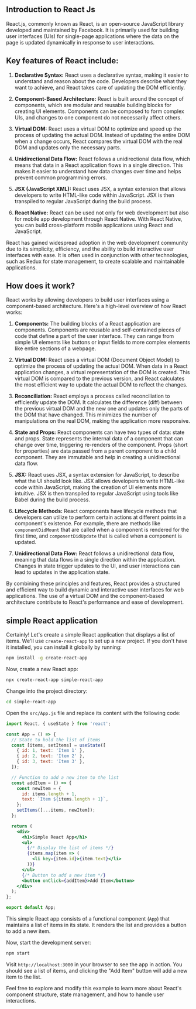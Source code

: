 ## Introduction to React Js

React.js, commonly known as React, is an open-source JavaScript library developed and maintained by Facebook. It is primarily used for building user interfaces (UIs) for single-page applications where the data on the page is updated dynamically in response to user interactions.

## Key features of React include:

1. **Declarative Syntax:** React uses a declarative syntax, making it easier to understand and reason about the code. Developers describe what they want to achieve, and React takes care of updating the DOM efficiently.

2. **Component-Based Architecture:** React is built around the concept of components, which are modular and reusable building blocks for creating UI elements. Components can be composed to form complex UIs, and changes to one component do not necessarily affect others.

3. **Virtual DOM:** React uses a virtual DOM to optimize and speed up the process of updating the actual DOM. Instead of updating the entire DOM when a change occurs, React compares the virtual DOM with the real DOM and updates only the necessary parts.

4. **Unidirectional Data Flow:** React follows a unidirectional data flow, which means that data in a React application flows in a single direction. This makes it easier to understand how data changes over time and helps prevent common programming errors.

5. **JSX (JavaScript XML):** React uses JSX, a syntax extension that allows developers to write HTML-like code within JavaScript. JSX is then transpiled to regular JavaScript during the build process.

6. **React Native:** React can be used not only for web development but also for mobile app development through React Native. With React Native, you can build cross-platform mobile applications using React and JavaScript.

React has gained widespread adoption in the web development community due to its simplicity, efficiency, and the ability to build interactive user interfaces with ease. It is often used in conjunction with other technologies, such as Redux for state management, to create scalable and maintainable applications.


## How does it work?

React works by allowing developers to build user interfaces using a component-based architecture. Here's a high-level overview of how React works:

1. **Components:** The building blocks of a React application are components. Components are reusable and self-contained pieces of code that define a part of the user interface. They can range from simple UI elements like buttons or input fields to more complex elements like entire sections of a webpage.

2. **Virtual DOM:** React uses a virtual DOM (Document Object Model) to optimize the process of updating the actual DOM. When data in a React application changes, a virtual representation of the DOM is created. This virtual DOM is compared to the previous version, and React calculates the most efficient way to update the actual DOM to reflect the changes.

3. **Reconciliation:** React employs a process called reconciliation to efficiently update the DOM. It calculates the difference (diff) between the previous virtual DOM and the new one and updates only the parts of the DOM that have changed. This minimizes the number of manipulations on the real DOM, making the application more responsive.

4. **State and Props:** React components can have two types of data: state and props. State represents the internal data of a component that can change over time, triggering re-renders of the component. Props (short for properties) are data passed from a parent component to a child component. They are immutable and help in creating a unidirectional data flow.

5. **JSX:** React uses JSX, a syntax extension for JavaScript, to describe what the UI should look like. JSX allows developers to write HTML-like code within JavaScript, making the creation of UI elements more intuitive. JSX is then transpiled to regular JavaScript using tools like Babel during the build process.

6. **Lifecycle Methods:** React components have lifecycle methods that developers can utilize to perform certain actions at different points in a component's existence. For example, there are methods like `componentDidMount` that are called when a component is rendered for the first time, and `componentDidUpdate` that is called when a component is updated.

7. **Unidirectional Data Flow:** React follows a unidirectional data flow, meaning that data flows in a single direction within the application. Changes in state trigger updates to the UI, and user interactions can lead to updates in the application state.

By combining these principles and features, React provides a structured and efficient way to build dynamic and interactive user interfaces for web applications. The use of a virtual DOM and the component-based architecture contribute to React's performance and ease of development.


## simple React application

Certainly! Let's create a simple React application that displays a list of items. We'll use `create-react-app` to set up a new project. If you don't have it installed, you can install it globally by running:

```bash
npm install -g create-react-app
```

Now, create a new React app:

```bash
npx create-react-app simple-react-app
```

Change into the project directory:

```bash
cd simple-react-app
```

Open the `src/App.js` file and replace its content with the following code:

```jsx
import React, { useState } from 'react';

const App = () => {
  // State to hold the list of items
  const [items, setItems] = useState([
    { id: 1, text: 'Item 1' },
    { id: 2, text: 'Item 2' },
    { id: 3, text: 'Item 3' },
  ]);

  // Function to add a new item to the list
  const addItem = () => {
    const newItem = {
      id: items.length + 1,
      text: `Item ${items.length + 1}`,
    };
    setItems([...items, newItem]);
  };

  return (
    <div>
      <h1>Simple React App</h1>
      <ul>
        {/* Display the list of items */}
        {items.map(item => (
          <li key={item.id}>{item.text}</li>
        ))}
      </ul>
      {/* Button to add a new item */}
      <button onClick={addItem}>Add Item</button>
    </div>
  );
};

export default App;
```

This simple React app consists of a functional component (`App`) that maintains a list of items in its state. It renders the list and provides a button to add a new item.

Now, start the development server:

```bash
npm start
```

Visit `http://localhost:3000` in your browser to see the app in action. You should see a list of items, and clicking the "Add Item" button will add a new item to the list.

Feel free to explore and modify this example to learn more about React's component structure, state management, and how to handle user interactions.